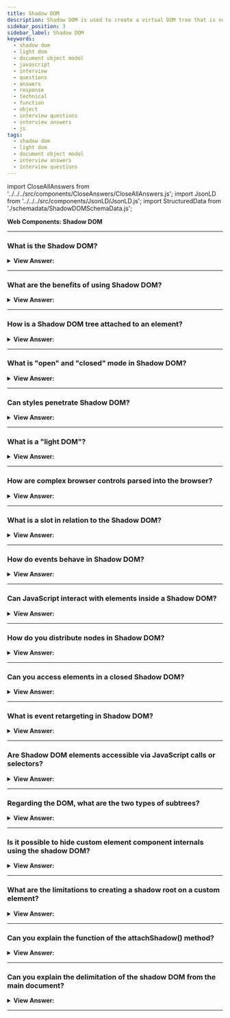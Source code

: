 ```yaml
---
title: Shadow DOM
description: Shadow DOM is used to create a virtual DOM tree that is not connected to the real DOM tree. Encapsulation gets provided via the Shadow DOM.
sidebar_position: 3
sidebar_label: Shadow DOM
keywords:
  - shadow dom
  - light dom
  - document object model
  - javascript
  - interview
  - questions
  - answers
  - response
  - technical
  - function
  - object
  - interview questions
  - interview answers
  - js
tags:
  - shadow dom
  - light dom
  - document object model
  - interview answers
  - interview questions
---
```


import CloseAllAnswers from '../../../src/components/CloseAnswers/CloseAllAnswers.js';
import JsonLD from '../../../src/components/JsonLD/JsonLD.js';
import StructuredData from './schemadata/ShadowDOMSchemaData.js';

<JsonLD data={StructuredData} />

<head>
  <title>Shadow DOM | JavaScript Frontend Phone Interview Questions</title>
</head>

**Web Components: Shadow DOM**

<CloseAllAnswers />

---

### What is the Shadow DOM?

<details>
  <summary><strong>View Answer:</strong></summary>
  <div>
  <div><strong>Interview Response:</strong> It's a web standard providing encapsulation for HTML, style, and JavaScript in the DOM. It keeps component internals hidden, separate from the main document tree.
    </div><br/>
  <div><strong>Technical Response:</strong> The Shadow DOM is a method of isolating specific parts of the DOM tree. The DOM tree is a tree-like structure that includes the HTML, CSS, and JavaScript of a web page. This isolation helps developers create components that can be reused on multiple web pages without impacting other parts of the page. Additionally, Shadow DOM has several other advantages, including improved performance and security.
    </div>
  </div>
</details>

---

### What are the benefits of using Shadow DOM?

<details>
  <summary><strong>View Answer:</strong></summary>
  <div>
  <div><strong>Interview Response:</strong> Shadow DOM ensures encapsulation, which promotes reusability, reduces code conflicts, and protects internal component logic from external manipulation.
    </div>
  </div>
</details>

---

### How is a Shadow DOM tree attached to an element?

<details>
  <summary><strong>View Answer:</strong></summary>
  <div>
  <div><strong>Interview Response:</strong> A Shadow DOM tree is attached to an element using the <strong>attachShadow()</strong> method on that element. This creates a shadow root to which you can append content.
    </div><br />
  <div><strong className="codeExample">Code Example:</strong><br /><br />

  <div></div>

HTML:

```html
<div id="shadowHost"> </div>
```

JavaScript:

```javascript
// Select the host element
let shadowHost = document.getElementById('shadowHost');

// Attach the shadow root
let shadowRoot = shadowHost.attachShadow({mode: 'open'});

// Now we can populate the shadow DOM
let content = document.createElement('p');
content.textContent = 'This is content in the Shadow DOM!';
shadowRoot.appendChild(content);
```

  </div>
  </div>
</details>

---

### What is "open" and "closed" mode in Shadow DOM?

<details>
  <summary><strong>View Answer:</strong></summary>
  <div>
  <div><strong>Interview Response:</strong> In Shadow DOM, "open" mode allows access to the shadow root via the `element.shadowRoot` property. In "closed" mode, this property returns null, preventing access to the shadow root from outside scripts.
    </div><br />
  <div><strong className="codeExample">Code Example:</strong><br /><br />

  <div></div>

Here's an example to demonstrate the difference between "open" and "closed" Shadow DOM:

```javascript
// Open mode
let openElem = document.createElement('div');
let openShadow = openElem.attachShadow({mode: 'open'});
console.log(openElem.shadowRoot); // Logs the Shadow root

// Closed mode
let closedElem = document.createElement('div');
let closedShadow = closedElem.attachShadow({mode: 'closed'});
console.log(closedElem.shadowRoot); // Logs null
```

In the above example, `openElem.shadowRoot` gives us the shadow root because it's in "open" mode, but `closedElem.shadowRoot` returns null because it's in "closed" mode.

  </div>
  </div>
</details>

---

### Can styles penetrate Shadow DOM?

<details>
  <summary><strong>View Answer:</strong></summary>
  <div>
  <div><strong>Interview Response:</strong> No, styles from the main document do not penetrate into the Shadow DOM, ensuring style encapsulation. However, CSS custom properties (variables) can be used to style Shadow DOM from the main document.
  </div><br />
  <div><strong className="codeExample">Code Example:</strong><br /><br />

  <div></div>

Let's consider a custom element with Shadow DOM:

HTML:

```html
<my-element></my-element>
```

JavaScript:

```javascript
class MyElement extends HTMLElement {
  constructor() {
    super();
    this.attachShadow({mode: 'open'}).innerHTML = `
      <style>
        p {
          color: var(--color, black);
        }
      </style>
      <p>Hello!</p>
    `;
  }
}
customElements.define('my-element', MyElement);
```

CSS:

```css
my-element {
  --color: red;
}
```

Here, `my-element` contains a Shadow DOM with a `p` tag. Although styles from the main document don't penetrate the Shadow DOM, CSS custom properties can. The CSS variable `--color` is defined in the main document and used in the Shadow DOM, turning the text red.

  </div>
  </div>
</details>

---

### What is a "light DOM"?

<details>
  <summary><strong>View Answer:</strong></summary>
  <div>
  <div><strong>Interview Response:</strong> The "Light DOM" is the regular, non-encapsulated DOM created by users of a web component. It's the content that's provided between the opening and closing tags of a custom element.</div><br />
  <div><strong className="codeExample">Code Example:</strong><br /><br />

  <div></div>

Here's an example showing a custom element with light DOM content:

HTML:

```html
<my-element>
  <p>This is light DOM content!</p>
</my-element>
```

JavaScript:

```javascript
class MyElement extends HTMLElement {
  constructor() {
    super();
    let shadow = this.attachShadow({mode: 'open'});
    let slot = document.createElement('slot');
    shadow.appendChild(slot); // slot element is a placeholder for light DOM content
  }
}

customElements.define('my-element', MyElement);
```

In this example, the paragraph (`<p>This is light DOM content!</p>`) is the light DOM content for `my-element`. The 'slot' element is used in the Shadow DOM to designate a place for this light DOM content.

  </div>
  </div>
</details>

---

### How are complex browser controls parsed into the browser?

<details>
  <summary><strong>View Answer:</strong></summary>
  <div>
  <div><strong>Interview Response:</strong> Browser controls like text fields or video players are parsed into the browser using Shadow DOM, preserving user interface functionality and styles. Internally, the browser draws or parses them using DOM/CSS. Usually, that DOM structure gets hidden from us, but we may view it in developer tools. In Chrome, for example, we must enable the "Show user agent shadow DOM" option in Dev Tools.<br /><br />
  <img src="/img/browser-controls.png"/>
    </div>
  </div>
</details>

---

### What is a slot in relation to the Shadow DOM?

<details>
  <summary><strong>View Answer:</strong></summary>
  <div>
  <div><strong>Interview Response:</strong> A "slot" is an HTML element used in the Shadow DOM to designate a placeholder for Light DOM content. It allows component users to compose their own markup that will be rendered in the Shadow DOM.</div><br />
  <div><strong className="codeExample">Code Example:</strong><br /><br />

  <div></div>

Here's an example showing a custom element with a slot in its Shadow DOM:

HTML:

```html
<my-element>
  <p>This is light DOM content!</p>
</my-element>
```

JavaScript:

```javascript
class MyElement extends HTMLElement {
  constructor() {
    super();
    let shadow = this.attachShadow({mode: 'open'});
    let slot = document.createElement('slot');
    shadow.appendChild(slot); // slot element is a placeholder for light DOM content
  }
}

customElements.define('my-element', MyElement);
```

In this example, the 'slot' element in the Shadow DOM of `my-element` serves as a placeholder for the Light DOM content (`<p>This is light DOM content!</p>`). When `my-element` is rendered, the slot is replaced by the Light DOM content.

  </div>
  </div>
</details>

---

### How do events behave in Shadow DOM?

<details>
  <summary><strong>View Answer:</strong></summary>
  <div>
  <div><strong>Interview Response:</strong> Events originating inside a Shadow DOM (bubble up) to the main document, but the `target` property of the event is retargeted to the host element, due to event retargeting, preserving the Shadow DOM's encapsulation.</div><br />
  <div><strong className="codeExample">Code Example:</strong><br /><br />

  <div></div>

Here's an example showing how events behave in a Shadow DOM:

HTML:

```html
<my-button></my-button>
```

JavaScript:

```javascript
class MyButton extends HTMLElement {
  constructor() {
    super();
    this.attachShadow({mode: 'open'}).innerHTML = `<button>Click me</button>`;
  }

  connectedCallback() {
    this.shadowRoot.querySelector('button').addEventListener('click', () => {
      console.log('Button clicked inside Shadow DOM');
    });
  }
}
customElements.define('my-button', MyButton);

document.querySelector('my-button').addEventListener('click', (event) => {
  console.log('Event received in light DOM, target:', event.target);
});
```

When the button inside `my-button`'s Shadow DOM is clicked, it logs 'Button clicked inside Shadow DOM'. The same click event propagates to the main document, triggering the 'click' event listener on `my-button`, but the event target is retargeted to `my-button`.

  </div>
  </div>
</details>

---

### Can JavaScript interact with elements inside a Shadow DOM?

<details>
  <summary><strong>View Answer:</strong></summary>
  <div>
  <div><strong>Interview Response:</strong> Yes, JavaScript can interact with elements inside a Shadow DOM. You can access the Shadow DOM via the `.shadowRoot` property of the host element and then manipulate its content.</div><br />
  <div><strong className="codeExample">Code Example:</strong><br /><br />

  <div></div>

Here's a JavaScript code example of interacting with elements inside a Shadow DOM:

```javascript
// Assume a custom element with an attached shadow root
let customElement = document.querySelector('my-element');

let shadowRoot = customElement.shadowRoot; // Access the shadow root

let shadowElement = shadowRoot.querySelector('.shadow-class'); // Access an element in the shadow DOM

shadowElement.textContent = 'New Text'; // Change the content of the element
```

This code assumes there's a custom element `<my-element>` in the document with an attached Shadow DOM, and inside the Shadow DOM, there's an element with the class `shadow-class`. The script accesses the Shadow DOM, finds the element, and changes its text content.

  </div>
  </div>
</details>

---

### How do you distribute nodes in Shadow DOM?

<details>
  <summary><strong>View Answer:</strong></summary>
  <div>
  <div><strong>Interview Response:</strong> Nodes in Shadow DOM are distributed using the `&#60;slot&#62;` element. Light DOM content intended for a particular slot can be directed there using the `slot` attribute, matching the `name` attribute of the desired `&#60;slot&#62;`.
  </div>
  </div>
</details>

---

### Can you access elements in a closed Shadow DOM?

<details>
  <summary><strong>View Answer:</strong></summary>
  <div>
  <div><strong>Interview Response:</strong> No, elements in a closed Shadow DOM cannot be accessed from outside the Shadow DOM using JavaScript. The `shadowRoot` property of the host element returns null when the Shadow DOM is closed.
  </div>
  </div>
</details>

---

### What is event retargeting in Shadow DOM?

<details>
  <summary><strong>View Answer:</strong></summary>
  <div>
  <div><strong>Interview Response:</strong> Event retargeting in Shadow DOM is a process that changes the `target` property of an event to point to the Shadow DOM's host element when the event bubbles out of the Shadow DOM, preserving encapsulation.
  </div><br />
  <div><strong className="codeExample">Code Example:</strong><br /><br />

  <div></div>

Here's an example illustrating event retargeting in Shadow DOM:

HTML:

```html
<my-element>
  <button>Click me</button>
</my-element>
```

JavaScript:

```javascript
class MyElement extends HTMLElement {
  constructor() {
    super();
    this.attachShadow({ mode: 'open' }).innerHTML = `
      <button>Button inside Shadow DOM</button>
    `;
  }
}

customElements.define('my-element', MyElement);

document.querySelector('my-element').addEventListener('click', (event) => {
  console.log('Event received in light DOM, target:', event.target);
});
```

When you click the button inside `my-element`'s Shadow DOM, the event bubbles out to the light DOM and triggers the 'click' event listener. The `target` property of the event is retargeted to the host element (`my-element`), and it logs the target as the host element in the console.

  </div>
  </div>
</details>

---

### Are Shadow DOM elements accessible via JavaScript calls or selectors?

<details>
  <summary><strong>View Answer:</strong></summary>
  <div>
  <div><strong>Interview Response:</strong> Yes, Shadow DOM elements are accessible via JavaScript, but not directly via global selectors. They are encapsulated and can be accessed through the host element using the .shadowRoot property, or through methods like .querySelector().
    </div><br />
  <div><strong className="codeExample">Code Example:</strong><br /><br />

  <div></div>

Here's a basic JavaScript code example of accessing a Shadow DOM element:

```javascript
let hostElement = document.querySelector('#shadow-host');
let shadowRoot = hostElement.shadowRoot; // Access the shadow root

let shadowElement = shadowRoot.querySelector('.shadow-element'); // Access element within the shadow DOM
```

---

:::note
This assumes an element with the id `shadow-host` contains a Shadow DOM, and there's an element with the class `shadow-element` within that Shadow DOM.
:::

  </div>
  </div>
</details>

---

### Regarding the DOM, what are the two types of subtrees?

<details>
  <summary><strong>View Answer:</strong></summary>
  <div>
  <div><strong>Interview Response:</strong> Regarding the DOM, there are two subtrees: light trees and shadow trees. The light tree is a standard DOM subtree made-up of standard HTML children, and the Shadow tree is a hidden DOM subtree that is not mirrored in HTML and is hence invisible to inquisitive eyes. If an element has both, the browser only draws the shadow tree. But we may also create a scene with shadow and light trees.
    </div><br />
  <div><strong className="codeExample">Diagram:</strong><br /><br />

<img src="/img/shadow-tree.svg" /><br /><br/>
  </div>
  </div>
</details>

---

### Is it possible to hide custom element component internals using the shadow DOM?

<details>
  <summary><strong>View Answer:</strong></summary>
  <div>
  <div><strong>Interview Response:</strong> Yes, it's possible. Shadow DOM provides encapsulation for the JavaScript, CSS, and templates in a Web Component, which lets you hide component internals and separate them from the rest of the document.
    </div><br />
  <div><strong className="codeExample">Code Example:</strong><br /><br />

  <div></div>

```html
<script>
  customElements.define(
    'show-hello',
    class extends HTMLElement {
      connectedCallback() {
        const shadow = this.attachShadow({ mode: 'open' });
        shadow.innerHTML = `<p>
      Hello, ${this.getAttribute('name')}
    </p>`;
      }
    }
  );
</script>

<show-hello name="John"></show-hello> // shows Hello, John
```

  </div>
  </div>
</details>

---

### What are the limitations to creating a shadow root on a custom element?

<details>
  <summary><strong>View Answer:</strong></summary>
  <div>
  <div><strong>Interview Response:</strong> There are two restrictions for creating a root on a custom element. We can only have one shadow root per element. The element must be either a custom element or one of the following: "article," "aside," "blockquote," "body," "div," "footer," "h1 to h6," "header," "main," "nav," "p," "section," or "span." Other elements, such as &#8249;img&#8250;, cannot host shadow-tree.
    </div>
  </div>
</details>

---

### Can you explain the function of the attachShadow() method?

<details>
  <summary><strong>View Answer:</strong></summary>
  <div>
  <div><strong>Interview Response:</strong> The `attachShadow()` method is used to attach a Shadow DOM to a specified element, returning a reference to its shadow root. It accepts an options object with a `mode` property, which can be 'open' or 'closed'.
    </div><br />
  <div><strong>Technical Response:</strong> The attachShadow() function connects the shadow DOM tree to a specific element and returns a reference to its ShadowRoot. To initiate the Shadow Root, we must use the mode argument with the open parameter. The open parameter makes the element of the shadow root accessible outside of the root. The second parameter, closed, denies access to the nodes of the closed shadow root from JavaScript outside it. An additional argument delegatesFocus rarely gets used, delegatesFocus is a Boolean; when set to true, it specifies behavior that mitigates custom element issues around focus-ability.
    </div><br />
    <strong>Syntax: </strong> const shadow = this.attachShadow(&#123;mode: 'open'&#125;);<br /><br />

Here's a JavaScript code example of using `attachShadow()` to create a shadow root:

```javascript
// Create a new custom element
let customElement = document.createElement('div');

// Attach a shadow root to the custom element
let shadow = customElement.attachShadow({mode: 'open'});

// Now you can add content to the shadow root
shadow.innerHTML = '<p>Hello from the shadow DOM!</p>';
```

In this example, the `attachShadow` method is used to create a new shadow root for the `customElement`. The content of the shadow root is then set to a paragraph with the text "Hello from the shadow DOM!".

---

:::note
You cannot attach a shadow root to every type of element, and some cannot have a shadow DOM for security reasons (for example, `<a>`) and more besides.
:::

  </div>
</details>

---

### Can you explain the delimitation of the shadow DOM from the main document?

<details>
  <summary><strong>View Answer:</strong></summary>
  <div>
  <div><strong>Interview Response:</strong> Shadow DOM is encapsulated and isolated from the main document. This means styles, scripts, and DOM structure within a shadow DOM don't leak out, and styles and scripts from the main document don't penetrate into it.
    </div><br />
  <div><strong>Technical Response:</strong> The shadow DOM gets separated from the original content. From the light DOM, querySelector does not see shadow DOM items. Ids in the shadow DOM may clash with those in the light DOM, and they must be one-of-a-kind exclusively within the shadow tree. Shadow DOM comes with its private stylesheet; style rules from the outside DOM get ignored.
    </div><br />
  <div><strong className="codeExample">Code Example:</strong><br /><br />

  <div></div>

```html
<style>
  /* document style won't apply to the shadow tree inside #elem (1) */
  p {
    color: red;
  }
</style>

<div id="elem"></div>

<script>
  elem.attachShadow({ mode: 'open' });
  // shadow tree has its own style (2)
  elem.shadowRoot.innerHTML = `
    <style> p { font-weight: bold; } </style>
    <p>Hello, John!</p>
  `;

  // <p> is only visible from queries inside the shadow tree (3)
  console.log(document.querySelectorAll('p').length); // 0
  console.log(elem.shadowRoot.querySelectorAll('p').length); // 1
</script>
```

  </div>
  </div>
</details>

---
